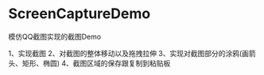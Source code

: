 # ScreenCaptureDemo
模仿QQ截图实现的截图Demo

1、实现截图
2、对截图的整体移动以及拖拽拉伸
3、实现对截图部分的涂鸦(画箭头、矩形、椭圆)
4、截图区域的保存跟复制到粘贴板